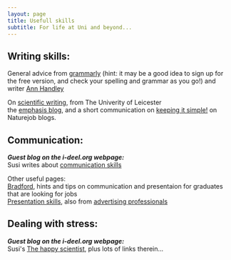 ```yaml
---
layout: page
title: Usefull skills
subtitle: For life at Uni and beyond...
---
```

## Writing skills:     
General advice from [grammarly](https://www.grammarly.com/blog/good-writing/) (hint: it may be a good idea to sign up for the free version, and check your spelling and grammar as you go!) and writer [Ann Handley](https://annhandley.com/9-qualities-of-good-writing/)    
    
On [scientific writing](https://www2.le.ac.uk/offices/ld/resources/writing/writing-resources/science#section-10), from The Univerity of Leicester     
the [emphasis blog](https://www.writing-skills.com/top-ten-writing-tips-for-scientists), and a short communication on [keeping it simple!](http://blogs.nature.com/naturejobs/2016/10/28/scientific-writing-a-very-short-cheat-sheet/) on Naturejob blogs.


## Communication:
***Guest blog on the i-deel.org webpage:***   
Susi writes about [communication skills](http://www.i-deel.org/blog/archives/04-2019)

Other useful pages:     
[Bradford](https://www.bradford.ac.uk/careers/develop-skills/communication/), hints and tips on communication and presentaion for graduates that are looking for jobs   
[Presentation skills](https://www.skillsyouneed.com/presentation-skills.html), also from
[advertising professionals](https://www.wordstream.com/blog/ws/2014/11/19/how-to-improve-presentation-skills)


## Dealing with stress:
***Guest blog on the i-deel.org webpage:***   
Susi's [The happy scientist](http://www.i-deel.org/blog/archives/10-2018), 
plus lots of links therein... 

